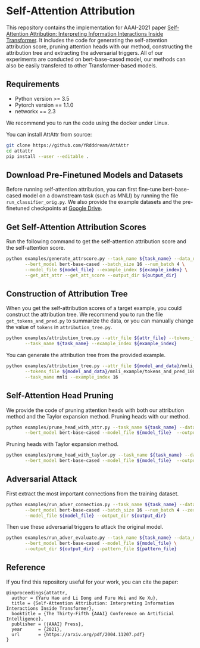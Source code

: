 # Self-Attention Attribution

This repository contains the implementation for AAAI-2021 paper [Self-Attention Attribution: Interpreting Information Interactions Inside Transformer](https://arxiv.org/pdf/2004.11207.pdf). It includes the code for generating the self-attention attribution score, pruning attention heads with our method, constructing the attribution tree and extracting the adversarial triggers. All of our experiments are conducted on bert-base-cased model, our methods can also be easily transfered to other Transformer-based models.

## Requirements
* Python version >= 3.5
* Pytorch version == 1.1.0
* networkx == 2.3

We recommend you to run the code using the docker under Linux.

You can install AttAttr from source:
```bash
git clone https://github.com/YRdddream/AttAttr
cd attattr
pip install --user --editable .
```

## Download Pre-Finetuned Models and Datasets

Before running self-attention attribution, you can first fine-tune bert-base-cased model on a downstream task (such as MNLI) by running the file `run_classifier_orig.py`.
We also provide the example datasets and the pre-finetuned checkpoints at [Google Drive](https://drive.google.com/file/d/1L8iI2wWSF6aVtYsJ9BtdQmEGbpnpE3dW/view?usp=sharing).

## Get Self-Attention Attribution Scores
Run the following command to get the self-attention attribution score and the self-attention score.
```bash
python examples/generate_attrscore.py --task_name ${task_name} --data_dir ${data_dir} \
       --bert_model bert-base-cased --batch_size 16 --num_batch 4 \
       --model_file ${model_file} --example_index ${example_index} \
       --get_att_attr --get_att_score --output_dir ${output_dir}
```

## Construction of Attribution Tree
When you get the self-attribution scores of a target example, you could construct the attribution tree.
We recommend you to run the file `get_tokens_and_pred.py` to summarize the data, or you can manually change the value of `tokens` in `attribution_tree.py`.
```bash
python examples/attribution_tree.py --attr_file ${attr_file} --tokens_file ${tokens_file} \
       --task_name ${task_name} --example_index ${example_index} 
```
You can generate the attribution tree from the provided example.
```bash
python examples/attribution_tree.py --attr_file ${model_and_data}/mnli_example/attr_zero_base_exp16.json \
       --tokens_file ${model_and_data}/mnli_example/tokens_and_pred_100.json \
       --task_name mnli --example_index 16
```

## Self-Attention Head Pruning
We provide the code of pruning attention heads with both our attribution method and the Taylor expansion method.
Pruning heads with our method.
```bash
python examples/prune_head_with_attr.py --task_name ${task_name} --data_dir ${data_dir} \
       --bert_model bert-base-cased --model_file ${model_file}  --output_dir ${output_dir}
```
Pruning heads with Taylor expansion method.
```bash
python examples/prune_head_with_taylor.py --task_name ${task_name} --data_dir ${data_dir} \
       --bert_model bert-base-cased --model_file ${model_file}  --output_dir ${output_dir}
```


##  Adversarial Attack
First extract the most important connections from the training dataset.
```bash
python examples/run_adver_connection.py --task_name ${task_name} --data_dir ${data_dir} \
       --bert_model bert-base-cased --batch_size 16 --num_batch 4 --zero_baseline \
       --model_file ${model_file} --output_dir ${output_dir}
```

Then use these adversarial triggers to attack the original model.
```bash
python examples/run_adver_evaluate.py --task_name ${task_name} --data_dir ${data_dir} \
       --bert_model bert-base-cased --model_file ${model_file} \
       --output_dir ${output_dir} --pattern_file ${pattern_file}
```

## Reference
If you find this repository useful for your work, you can cite the paper:

```
@inproceedings{attattr,
  author = {Yaru Hao and Li Dong and Furu Wei and Ke Xu},
  title = {Self-Attention Attribution: Interpreting Information Interactions Inside Transformer},
  booktitle = {The Thirty-Fifth {AAAI} Conference on Artificial Intelligence},
  publisher = {{AAAI} Press},
  year      = {2021},
  url       = {https://arxiv.org/pdf/2004.11207.pdf}
}
```
